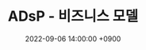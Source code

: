 ---
title: 'ADsP - 비즈니스 모델'
date: 2022-09-06 14:00:00 +0900
tags: ['LICENSE']
draft: false
summary: '데이터 분석 준전문가 자격증 취득을 위한 학습 내용 중 Part 1, 2장 3절 비즈니스 모델 챕터 정리 내용'
image: 'adsp.png'
---
